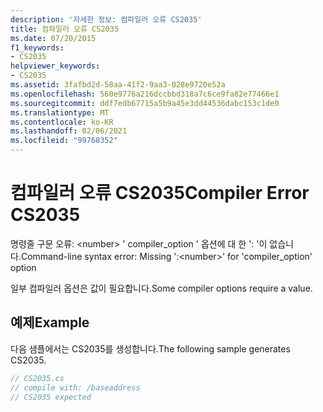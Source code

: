 ```yaml
---
description: '자세한 정보: 컴파일러 오류 CS2035'
title: 컴파일러 오류 CS2035
ms.date: 07/20/2015
f1_keywords:
- CS2035
helpviewer_keywords:
- CS2035
ms.assetid: 3fafbd2d-58aa-41f2-9aa3-028e9720e52a
ms.openlocfilehash: 560e9776a216dccbbd318a7c6ce9fa82e77466e1
ms.sourcegitcommit: ddf7edb67715a5b9a45e3dd44536dabc153c1de0
ms.translationtype: MT
ms.contentlocale: ko-KR
ms.lasthandoff: 02/06/2021
ms.locfileid: "99768352"
---
```

# <a name="compiler-error-cs2035"></a><span data-ttu-id="6854d-103">컴파일러 오류 CS2035</span><span class="sxs-lookup"><span data-stu-id="6854d-103">Compiler Error CS2035</span></span>

<span data-ttu-id="6854d-104">명령줄 구문 오류: \<number> ' compiler_option ' 옵션에 대 한 ': '이 없습니다.</span><span class="sxs-lookup"><span data-stu-id="6854d-104">Command-line syntax error:  Missing ':\<number>' for 'compiler_option' option</span></span>  
  
 <span data-ttu-id="6854d-105">일부 컴파일러 옵션은 값이 필요합니다.</span><span class="sxs-lookup"><span data-stu-id="6854d-105">Some compiler options require a value.</span></span>  
  
## <a name="example"></a><span data-ttu-id="6854d-106">예제</span><span class="sxs-lookup"><span data-stu-id="6854d-106">Example</span></span>  

 <span data-ttu-id="6854d-107">다음 샘플에서는 CS2035를 생성합니다.</span><span class="sxs-lookup"><span data-stu-id="6854d-107">The following sample generates CS2035.</span></span>  
  
```csharp  
// CS2035.cs  
// compile with: /baseaddress  
// CS2035 expected  
```
